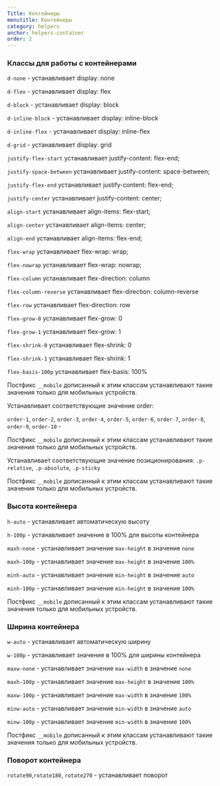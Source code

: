 ```yaml
---
Title: Контейнеры
menutitle: Контейнеры
category: helpers
anchor: helpers-container
order: 2
---
```


### Классы для работы с контейнерами

`d-none` - устанавливает display: none

`d-flex` - устанавливает display: flex

`d-block` - устанавливает display: block

`d-inline-block` - устанавливает display: inline-block

`d-inline-flex` - устанавливает display: inline-flex

`d-grid` - устанавливает display: grid


`justify-flex-start` устанавливает justify-content: flex-end;

`justify-space-between` устанавливает justify-content: space-between;

`justify-flex-end` устанавливает justify-content: flex-end;

`justify-center` устанавливает justify-content: center;


`align-start` устанавливает align-items: flex-start;

`align-center` устанавливает align-items: center;

`align-end` устанавливает align-items: flex-end;


`flex-wrap` устанавливает flex-wrap: wrap;

`flex-nowrap` устанавливает flex-wrap: nowrap;

`flex-column` устанавливает flex-direction: column

`flex-column-reverse` устанавливает flex-direction: column-reverse

`flex-row` устанавливает flex-direction: row

`flex-grow-0` устанавливает flex-grow: 0

`flex-grow-1` устанавливает flex-grow: 1

`flex-shrink-0` устанавливает flex-shrink: 0

`flex-shrink-1` устанавливает flex-shrink: 1

`flex-basis-100p` устанавливает flex-basis: 100%

Постфикс `__mobile` дописанный к этим классам устанавливают такие значения только для мобильных устройств.

Устанавливает соответствующие значение order:

`order-1`, `order-2`, `order-3`, `order-4`, `order-5`, `order-6`, `order-7`, `order-8`, `order-9`, `order-10` -

Постфикс `__mobile` дописанный к этим классам устанавливают такие значения только для мобильных устройств.

Устанавливает соответствующие значение позиционирования:
`.p-relative`, `.p-absolute`, `.p-sticky`

Постфикс `__mobile` дописанный к этим классам устанавливают такие значения только для мобильных устройств.

### Высота контейнера

`h-auto` - устанавливает автоматическую высоту

`h-100p` - устанавливает значение в 100% для высоты контейнера

`maxh-none` - устанавливает значение `max-height` в значение `none`

`maxh-100p` - устанавливает значение `max-height` в значение `100%`

`minh-auto` - устанавливает значение `min-height` в значение `auto`

`minh-100p` - устанавливает значение `min-height` в значение `100%`

Постфикс `__mobile` дописанный к этим классам устанавливают такие значения только для мобильных устройств.

### Ширина контейнера

`w-auto` - устанавливает автоматическую ширину

`w-100p` - устанавливает значение в 100% для ширины контейнера

`maxw-none` - устанавливает значение `max-width` в значение `none`

`maxh-100p` - устанавливает значение `max-height` в значение `100%`

`maxw-100p` - устанавливает значение `max-width` в значение `100%`

`minw-auto` - устанавливает значение `min-width` в значение `auto`

`minw-100p` - устанавливает значение `min-width` в значение `100%`

Постфикс `__mobile` дописанный к этим классам устанавливают такие значения только для мобильных устройств.

### Поворот контейнера

`rotate90`,`rotate180`, `rotate270` - устанавливает поворот
